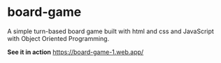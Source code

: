 # board-game
A simple turn-based board game built with html and css and JavaScript with Object Oriented Programming.

**See it in action**
https://board-game-1.web.app/
